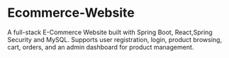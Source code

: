 # Ecommerce-Website
A full-stack E-Commerce Website built with Spring Boot, React,Spring Security and MySQL. Supports user registration, login, product browsing, cart, orders, and an admin dashboard for product management.
